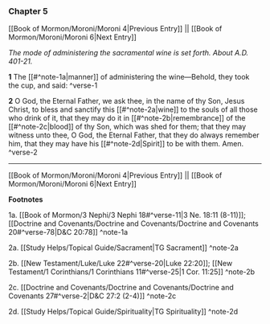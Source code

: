 ### Chapter 5

[[Book of Mormon/Moroni/Moroni 4|Previous Entry]]  ||  [[Book of Mormon/Moroni/Moroni 6|Next Entry]]

*The mode of administering the sacramental wine is set forth. About A.D. 401-21.*

**1**  The [[#^note-1a|manner]] of administering the wine—Behold, they took the cup, and said: ^verse-1

**2**  O God, the Eternal Father, we ask thee, in the name of thy Son, Jesus Christ, to bless and sanctify this [[#^note-2a|wine]] to the souls of all those who drink of it, that they may do it in [[#^note-2b|remembrance]] of the [[#^note-2c|blood]] of thy Son, which was shed for them; that they may witness unto thee, O God, the Eternal Father, that they do always remember him, that they may have his [[#^note-2d|Spirit]] to be with them. Amen. ^verse-2


---
[[Book of Mormon/Moroni/Moroni 4|Previous Entry]]  ||  [[Book of Mormon/Moroni/Moroni 6|Next Entry]]


**Footnotes**


1a. [[Book of Mormon/3 Nephi/3 Nephi 18#^verse-11|3 Ne. 18:11 (8-11)]]; [[Doctrine and Covenants/Doctrine and Covenants/Doctrine and Covenants 20#^verse-78|D&C 20:78]] ^note-1a

2a. [[Study Helps/Topical Guide/Sacrament|TG Sacrament]] ^note-2a

2b. [[New Testament/Luke/Luke 22#^verse-20|Luke 22:20]]; [[New Testament/1 Corinthians/1 Corinthians 11#^verse-25|1 Cor. 11:25]] ^note-2b

2c. [[Doctrine and Covenants/Doctrine and Covenants/Doctrine and Covenants 27#^verse-2|D&C 27:2 (2-4)]] ^note-2c

2d. [[Study Helps/Topical Guide/Spirituality|TG Spirituality]] ^note-2d